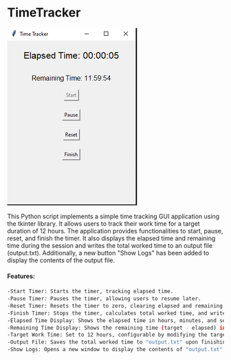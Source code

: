# TimeTracker
![Screenshot](img.PNG)


This Python script implements a simple time tracking GUI application using the tkinter library. It allows users to track their work time for a target duration of 12 hours. The application provides functionalities to start, pause, reset, and finish the timer. It also displays the elapsed time and remaining time during the session and writes the total worked time to an output file (output.txt). Additionally, a new button "Show Logs" has been added to display the contents of the output file.

#### Features:

```bash
-Start Timer: Starts the timer, tracking elapsed time.
-Pause Timer: Pauses the timer, allowing users to resume later.
-Reset Timer: Resets the timer to zero, clearing elapsed and remaining time.
-Finish Timer: Stops the timer, calculates total worked time, and writes it to the output file.
-Elapsed Time Display: Shows the elapsed time in hours, minutes, and seconds.
-Remaining Time Display: Shows the remaining time (target - elapsed) in hours, minutes, and seconds.
-Target Work Time: Set to 12 hours, configurable by modifying the target_work_hours variable.
-Output File: Saves the total worked time to "output.txt" upon finishing.
-Show Logs: Opens a new window to display the contents of "output.txt".
```


